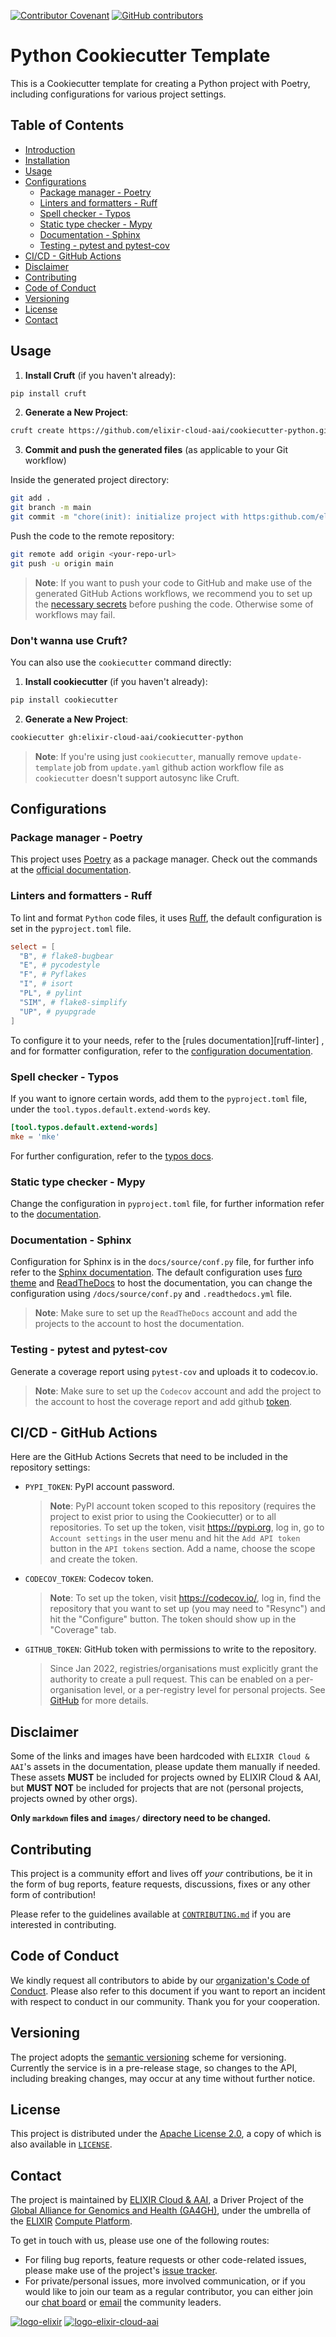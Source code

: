 [![Contributor Covenant](https://img.shields.io/badge/Contributor%20Covenant-2.1-4baaaa.svg)][code-of-conduct]
[![GitHub contributors](https://img.shields.io/github/contributors/elixir-cloud-aai/cookiecutter-python/)](https://github.com/elixir-cloud-aai/cookiecutter-python/graphs/contributors)

# Python Cookiecutter Template

This is a Cookiecutter template for creating a Python project with Poetry,
including configurations for various project settings.

## Table of Contents

- [Introduction](#introduction)
- [Installation](#installation)
- [Usage](#usage)
- [Configurations](#configurations)
  - [Package manager - Poetry](#package-manager---poetry)
  - [Linters and formatters - Ruff](#linters-and-formatters---ruff)
  - [Spell checker - Typos](#spell-checker---typos)
  - [Static type checker - Mypy](#static-type-checker---mypy)
  - [Documentation - Sphinx](#documentation---sphinx)
  - [Testing - pytest and pytest-cov](#testing---pytest-and-pytest-cov)
- [CI/CD - GitHub Actions](#cicd---github-actions)
- [Disclaimer](#disclaimer)
- [Contributing](#contributing)
- [Code of Conduct](#code-of-conduct)
- [Versioning](#versioning)
- [License](#license)
- [Contact](#contact)

## Usage

1. **Install Cruft** (if you haven't already):

```sh
pip install cruft
```

2. **Generate a New Project**:

```sh
cruft create https://github.com/elixir-cloud-aai/cookiecutter-python.git
```

3. **Commit and push the generated files** (as applicable to your Git workflow)

Inside the generated project directory:

```sh
git add .
git branch -m main
git commit -m "chore(init): initialize project with https:github.com/elixir-cloud-aai/cookiecutter-python.git"
```

Push the code to the remote repository:

```sh
git remote add origin <your-repo-url>
git push -u origin main
```

> **Note**: If you want to push your code to GitHub and make use of the
> generated GitHub Actions workflows, we recommend you to set up the
> [necessary secrets](#cicd---github-actions) before pushing the code.
> Otherwise some of workflows may fail.

### Don't wanna use Cruft?

You can also use the `cookiecutter` command directly:

1. **Install cookiecutter** (if you haven't already):

```sh
pip install cookiecutter
```

2. **Generate a New Project**:

```sh
cookiecutter gh:elixir-cloud-aai/cookiecutter-python
```

> **Note**: If you're using just `cookiecutter`, manually remove
> `update-template` job from `update.yaml` github action workflow file as
> `cookiecutter` doesn't support autosync like Cruft.

## Configurations

### Package manager - Poetry

This project uses [Poetry][poetry-org] as a package manager. Check out the
commands at the [official documentation][poetry-docs].

### Linters and formatters - Ruff

To lint and format `Python` code files, it uses [Ruff][ruff], the default
configuration is set in the `pyproject.toml` file.

```toml
select = [
  "B", # flake8-bugbear
  "E", # pycodestyle
  "F", # Pyflakes
  "I", # isort
  "PL", # pylint
  "SIM", # flake8-simplify
  "UP", # pyupgrade
]
```

To configure it to your needs, refer to the [rules documentation][ruff-linter]
, and for formatter configuration, refer to the [configuration
documentation][ruff-formatter].

### Spell checker - Typos

If you want to ignore certain words, add them to the `pyproject.toml` file,
under the `tool.typos.default.extend-words` key.

```toml
[tool.typos.default.extend-words]
mke = 'mke'
```

For further configuration, refer to the [typos docs][typos-docs].

### Static type checker - Mypy

Change the configuration in `pyproject.toml` file, for further information refer
to the [documentation][mypy-config].

### Documentation - Sphinx

Configuration for Sphinx is in the `docs/source/conf.py` file, for further info
refer to the [Sphinx documentation][sphinx-docs]. The default configuration uses
[furo theme][furo] and [ReadTheDocs][rtd] to host the documentation, you can
change the configuration using `/docs/source/conf.py` and `.readthedocs.yml`
file.

> **Note**: Make sure to set up the `ReadTheDocs` account and add the projects
> to the account to host the documentation.

### Testing - pytest and pytest-cov

Generate a coverage report using `pytest-cov` and uploads it to codecov.io.

> **Note**: Make sure to set up the `Codecov` account and add the project to 
> the account to host the coverage report and add github
> [token](#cicd---github-actions).

## CI/CD - GitHub Actions

Here are the GitHub Actions Secrets that need to be included in the repository
settings:

- `PYPI_TOKEN`: PyPI account password.

    > **Note**: PyPI account token scoped to this repository (requires the
    > project to exist prior to using the Cookiecutter) or to all repositories.
    > To set up the token, visit <https://pypi.org>, log in, go to
    > `Account settings` in the user menu and hit the `Add API token` button in
    > the `API tokens` section. Add a name, choose the scope and create the
    > token.

- `CODECOV_TOKEN`: Codecov token.

    > **Note**: To set up the token, visit <https://codecov.io/>, log in, find the
    > repository that you want to set up (you may need to "Resync") and hit the
    > "Configure" button. The token should show up in the "Coverage" tab.

- `GITHUB_TOKEN`: GitHub token with permissions to write to the
    repository.

    > Since Jan 2022, registries/organisations must explicitly grant the authority
    > to create a pull request. This can be enabled on a per-organisation level,
    > or a per-registry level for personal projects. See [GitHub][gh-update-token]
    > for more details.

## Disclaimer

Some of the links and images have been hardcoded with `ELIXIR Cloud & AAI`'s
assets in the documentation, please update them manually if needed. These assets
**MUST** be included for projects owned by ELIXIR Cloud & AAI, but **MUST NOT**
be included for projects that are not (personal projects, projects owned by
other orgs).

**Only `markdown` files and `images/` directory need to be changed.**

## Contributing

This project is a community effort and lives off _your_ contributions, be it in
the form of bug reports, feature requests, discussions, fixes or any other form
of contribution!

Please refer to the guidelines available at [`CONTRIBUTING.md`][contributing] if
you are interested in contributing.

## Code of Conduct

We kindly request all contributors to abide by our
[organization's Code of Conduct][code-of-conduct]. Please also refer to this
document if you want to report an incident with respect to conduct in our
community. Thank you for your cooperation.

## Versioning

The project adopts the [semantic versioning][semver] scheme for versioning.
Currently the service is in a pre-release stage, so changes to the API,
including breaking changes, may occur at any time without further notice.

## License

This project is distributed under the [Apache License 2.0][badge-license-url], a
copy of which is also available in [`LICENSE`][license].

## Contact

The project is maintained by [ELIXIR Cloud & AAI][elixir-cloud-aai], a Driver
Project of the [Global Alliance for Genomics and Health (GA4GH)][ga4gh], under
the umbrella of the [ELIXIR][elixir] [Compute Platform][elixir-compute].

To get in touch with us, please use one of the following routes:

- For filing bug reports, feature requests or other code-related issues,
    please make use of the project's
    [issue tracker](https://github.com/elixir-cloud-aai/cookiecutter-python/issues).
- For private/personal issues, more involved communication, or if you would
    like to join our team as a regular contributor, you can either join our
    [chat board][badge-chat-url] or [email] the community leaders.

[![logo-elixir]][elixir] [![logo-elixir-cloud-aai]][elixir-cloud-aai]

[badge-chat-url]: https://join.slack.com/t/elixir-cloud/shared_invite/enQtNzA3NTQ5Mzg2NjQ3LTZjZGI1OGQ5ZTRiOTRkY2ExMGUxNmQyODAxMDdjM2EyZDQ1YWM0ZGFjOTJhNzg5NjE0YmJiZTZhZDVhOWE4MWM
[badge-license-url]: http://www.apache.org/licenses/LICENSE-2.0
[code-of-conduct]: https://elixir-cloud-aai.github.io/about/code-of-conduct/
[contributing]: https://elixir-cloud-aai.github.io/guides/guide-contributor/
[elixir]: https://elixir-europe.org/
[elixir-cloud-aai]: https://elixir-cloud.dcc.sib.swiss/
[elixir-compute]: https://elixir-europe.org/platforms/compute
[email]: mailto:cloud-service@elixir-europe.org
[ga4gh]: https://ga4gh.org/
[gh-update-token]: https://github.blog/changelog/2022-05-03-github-actions-prevent-github-actions-from-creating-and-approving-pull-requests/
[license]: LICENSE
[logo-elixir]: images/logo-elixir.svg
[logo-elixir-cloud-aai]: images/logo-elixir-cloud-aai.svg
[poetry-org]: https://python-poetry.org/
[poetry-docs]: https://python-poetry.org/docs/cli/
[ruff]: https://docs.astral.sh/ruff
[ruff-formatter]: https://docs.astral.sh/ruff/formatter
[typos-docs]: https://pypi.org/project/typos/
[mypy-config]: https://mypy.readthedocs.io/en/stable/config_file.html
[sphinx-docs]: https://www.sphinx-doc.org/en/master/usage/configuration.html
[furo]: https://pradyunsg.me/furo/quickstart/
[rtd]: https://readthedocs.org/
[semver]: https://semver.org/
